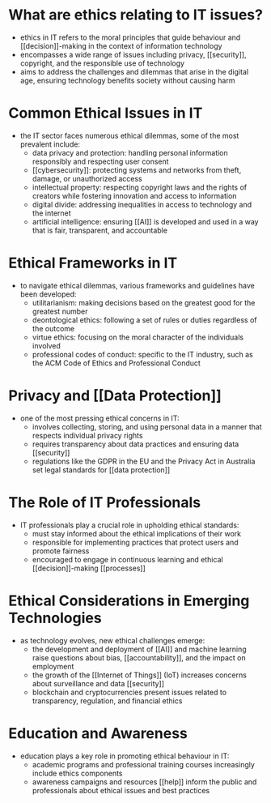 # What are ethics relating to IT issues?
- ethics in IT refers to the moral principles that guide behaviour and [[decision]]-making in the context of information technology
- encompasses a wide range of issues including privacy, [[security]], copyright, and the responsible use of technology
- aims to address the challenges and dilemmas that arise in the digital age, ensuring technology benefits society without causing harm

# Common Ethical Issues in IT
- the IT sector faces numerous ethical dilemmas, some of the most prevalent include:
	- data privacy and protection: handling personal information responsibly and respecting user consent
	- [[cybersecurity]]: protecting systems and networks from theft, damage, or unauthorized access
	- intellectual property: respecting copyright laws and the rights of creators while fostering innovation and access to information
	- digital divide: addressing inequalities in access to technology and the internet
	- artificial intelligence: ensuring [[AI]] is developed and used in a way that is fair, transparent, and accountable

# Ethical Frameworks in IT
- to navigate ethical dilemmas, various frameworks and guidelines have been developed:
	- utilitarianism: making decisions based on the greatest good for the greatest number
	- deontological ethics: following a set of rules or duties regardless of the outcome
	- virtue ethics: focusing on the moral character of the individuals involved
	- professional codes of conduct: specific to the IT industry, such as the ACM Code of Ethics and Professional Conduct

# Privacy and [[Data Protection]]
- one of the most pressing ethical concerns in IT:
	- involves collecting, storing, and using personal data in a manner that respects individual privacy rights
	- requires transparency about data practices and ensuring data [[security]]
	- regulations like the GDPR in the EU and the Privacy Act in Australia set legal standards for [[data protection]]

# The Role of IT Professionals
- IT professionals play a crucial role in upholding ethical standards:
	- must stay informed about the ethical implications of their work
	- responsible for implementing practices that protect users and promote fairness
	- encouraged to engage in continuous learning and ethical [[decision]]-making [[processes]]

# Ethical Considerations in Emerging Technologies
- as technology evolves, new ethical challenges emerge:
	- the development and deployment of [[AI]] and machine learning raise questions about bias, [[accountability]], and the impact on employment
	- the growth of the [[Internet of Things]] (IoT) increases concerns about surveillance and data [[security]]
	- blockchain and cryptocurrencies present issues related to transparency, regulation, and financial ethics

# Education and Awareness
- education plays a key role in promoting ethical behaviour in IT:
	- academic programs and professional training courses increasingly include ethics components
	- awareness campaigns and resources [[help]] inform the public and professionals about ethical issues and best practices